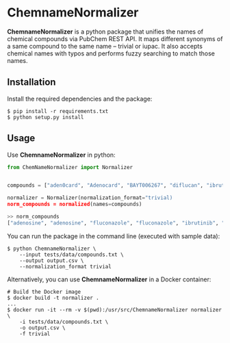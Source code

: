 # ChemnameNormalizer
**ChemnameNormalizer** is a python package that unifies the names of chemical compounds via PubChem REST API.
It maps different synonyms of a same compound to the same name – trivial or iupac.
It also accepts chemical names with typos and performs fuzzy searching to match those names.
## Installation
Install the required dependencies and the package:
```shell
$ pip install -r requirements.txt
$ python setup.py install
```
## Usage
Use **ChemnameNormalizer** in python:
```python
from ChemNameNormalizer import Normalizer


compounds = ["aden0card", "Adenocard", "BAYT006267", "diflucan", "ibrut1nlb", "PC-32765"]

normalizer = Normalizer(normalization_format="trivial)
norm_compounds = normalized(names=compounds)

>> norm_compounds
["adenosine", "adenosine", "fluconazole", "fluconazole", "ibrutinib", "ibrutinib"]
```
You can run the package in the command line (executed with sample data):
```shell
$ python ChemnameNormalizer \
    --input tests/data/compounds.txt \
    --output output.csv \
    --normalization_format trivial
```
Alternatively, you can use **ChemnameNormalizer** in a Docker container:
```shell
# Build the Docker image
$ docker build -t normalizer .
...
$ docker run -it --rm -v $(pwd):/usr/src/ChemnameNormalizer normalizer \
    -i tests/data/compounds.txt \
    -o output.csv \
    -f trivial
````



